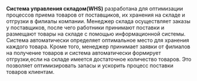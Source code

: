 **Система управления складом(WHS)** разработана для оптимизации процессов приема товаров от поставщиков, их хранения на складе и отгрузки в филиалы
компании. Менеджер склада осуществляет заказы у поставщиков, после чего работники принимают поставки и размещают товары на складе с помощью 
информационной системы. Система автоматически определяет оптимальное место для хранения каждого товара. Кроме того, менеджер принимает 
заявки от филиалов на получение товаров и система автоматически формирует отгрузки,если на складе имеется достаточное количество товаров. 
Это позволяет оптимизировать запасы и ускорить процесс поставки товаров клиентам.
